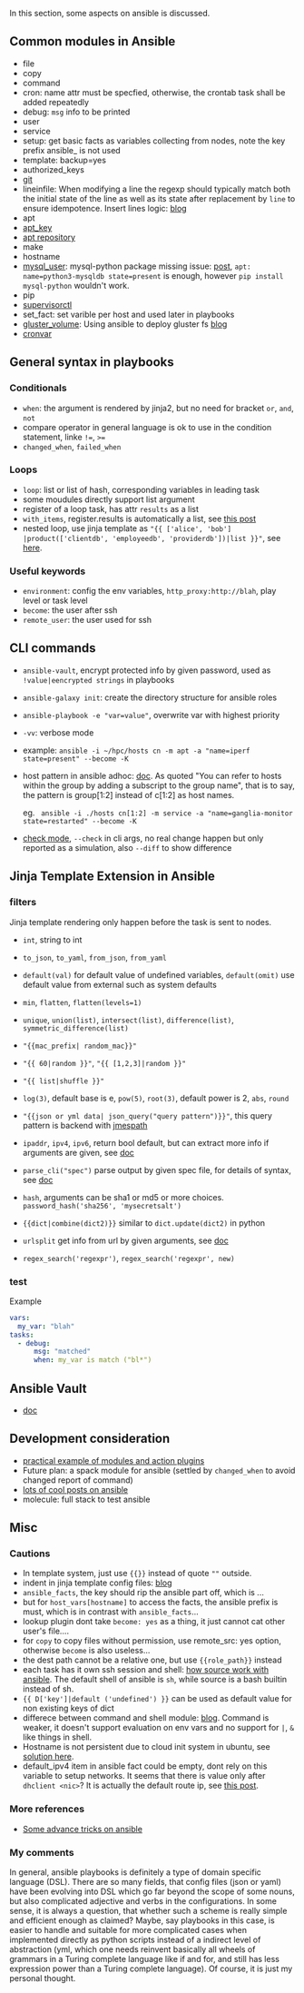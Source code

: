 In this section, some aspects on ansible is discussed.

## Common modules in Ansible

* file
* copy
* command
* cron: name attr must be specfied, otherwise, the crontab task shall be added repeatedly
* debug: `msg` info to be printed
* user
* service
* setup: get basic facts as variables collecting from nodes, note the key prefix ansible_ is not used
* template: backup=yes
* authorized_keys
* [git](https://docs.ansible.com/ansible/latest/modules/git_module.html)
* lineinfile: When modifying a line the regexp should typically match both the initial state of the line as well as its state after replacement by `line` to ensure idempotence. Insert lines logic: [blog](http://www.mydailytutorials.com/ansible-add-line-to-file/)
* apt
* [apt_key](https://docs.ansible.com/ansible/2.5/modules/apt_key_module.html)
* [apt repository](https://docs.ansible.com/ansible/2.5/modules/apt_repository_module.html)
* make
* hostname
* [mysql_user](https://docs.ansible.com/ansible/latest/modules/mysql_user_module.html): mysql-python package missing issue: [post](https://github.com/geerlingguy/ansible-role-mysql/issues/42), `apt: name=python3-mysqldb state=present` is enough, however `pip install mysql-python` wouldn't work.
* pip
* [supervisorctl](https://docs.ansible.com/ansible/latest/modules/supervisorctl_module.html)
* set_fact: set varible per host and used later in playbooks
* [gluster_volume](https://docs.ansible.com/ansible/latest/modules/gluster_volume_module.html): Using ansible to deploy gluster fs [blog](https://www.jeffgeerling.com/blog/simple-glusterfs-setup-ansible)
* [cronvar](https://docs.ansible.com/ansible/latest/modules/cronvar_module.html)

## General syntax in playbooks

### Conditionals

* `when`: the argument is rendered by jinja2, but no need for bracket `or`, `and`, `not`
* compare operator in general language is ok to use in the condition statement, linke `!=`, `>=`
* `changed_when`, `failed_when`

### Loops

* `loop`: list or list of hash, corresponding variables in leading task
* some moudules directly support list argument
* register of a loop task, has attr `results` as a list
* `with_items`, register.results is automatically a list, see [this post](https://stackoverflow.com/questions/29512443/register-variables-in-with-items-loop-in-ansible-playbook/29564339)
* nested loop, use jinja template as `"{{ ['alice', 'bob'] |product(['clientdb', 'employeedb', 'providerdb'])|list }}"`, see [here](https://docs.ansible.com/ansible/latest/user_guide/playbooks_loops.html#iterating-over-nested-lists).

### Useful keywords

* `environment`: config the env variables, `http_proxy:http://blah`, play level or task level
* `become`: the user after ssh
* `remote_user`: the user used for ssh

## CLI commands

* `ansible-vault`, encrypt protected info by given password, used as `!value|eencrypted strings` in playbooks

* `ansible-galaxy init`: create the directory structure for ansible roles

* `ansible-playbook -e "var=value"`, overwrite var with highest priority

* `-vv`: verbose mode

* example: `ansible -i ~/hpc/hosts cn -m apt -a "name=iperf state=present" --become -K`

* host pattern in ansible adhoc: [doc](https://docs.ansible.com/ansible/latest/user_guide/intro_patterns.html). As quoted "You can refer to hosts within the group by adding a subscript to the group name", that is to say, the pattern is group[1:2] instead of c[1:2] as host names.

  eg. ` ansible -i ./hosts cn[1:2] -m service -a "name=ganglia-monitor state=restarted" --become -K`

* [check mode](https://docs.ansible.com/ansible/2.5/user_guide/playbooks_checkmode.html), `--check` in cli args, no real change happen but only reported as a simulation, also `--diff` to show difference

## Jinja Template Extension in Ansible

### filters

Jinja template rendering only happen before the task is sent to nodes.

* `int`, string to int


* `to_json`, `to_yaml`, `from_json`, `from_yaml`
* `default(val)` for default value of undefined variables, `default(omit)` use default value from external such as system defaults
* `min`, `flatten`, `flatten(levels=1)`
* `unique`, `union(list)`, `intersect(list)`, `difference(list)`, `symmetric_difference(list)`
* `"{{mac_prefix| random_mac}}"`
* `"{{ 60|random }}"`, `"{{ [1,2,3]|random }}"`
* `"{{ list|shuffle }}"`
* `log(3)`, default base is e,  `pow(5)`, `root(3)`, default power is 2, `abs`, `round`
* `"{{json or yml data| json_query("query pattern")}}"`, this query pattern is backend with [jmespath](http://jmespath.org/)
* `ipaddr`, `ipv4`, `ipv6`, return bool default, but can extract more info if arguments are given, see [doc](https://docs.ansible.com/ansible/latest/user_guide/playbooks_filters_ipaddr.html)
* `parse_cli("spec")` parse output by given spec file, for details of syntax, see [doc](https://docs.ansible.com/ansible/latest/user_guide/playbooks_filters.html#network-cli-filters)
* `hash`, arguments can be sha1 or md5 or more choices. `password_hash('sha256', 'mysecretsalt')`
* `{{dict|combine(dict2)}}` similar to `dict.update(dict2)` in python
* `urlsplit` get info from url by given arguments, see [doc](https://docs.ansible.com/ansible/latest/user_guide/playbooks_filters.html#url-split-filter)
* `regex_search('regexpr')`, `regex_search('regexpr', new)`

### test

Example

```yaml
vars:
  my_var: "blah"
tasks:
  - debug:
      msg: "matched"
      when: my_var is match ("bl*")
```

## Ansible Vault

* [doc](https://ansible-tran.readthedocs.io/en/latest/docs/playbooks_vault.html)

## Development consideration

* [practical example of modules and action plugins](https://ndemengel.github.io/2015/01/20/ansible-modules-and-action-plugins/)
* Future plan: a spack module for ansible (settled by `changed_when` to avoid changed report of command)
* [lots of cool posts on ansible](https://everythingshouldbevirtual.com/year-archive/)
* molecule: full stack to test ansible

## Misc

### Cautions

* In template system, just use `{{}}` instead of quote `""` outside.
* indent in jinja template config files: [blog](https://tech.just-imho.net/2016/06/09/ansible-indenting-in-templates/)
* `ansible_facts`, the key should rip the ansible part off, which is ...
* but for `host_vars[hostname]` to access the facts, the ansible prefix is must, which is in contrast with `ansible_facts`...
* lookup plugin dont take `become: yes` as a thing, it just cannot cat other user's file….
* for `copy` to copy files without permission, use remote_src: yes option, otherwise `become` is also useless...
* the dest path cannot be a relative one, but use `{{role_path}}` instead
* each task has it own ssh session and shell: [how source work with ansible](https://stackoverflow.com/questions/22256884/not-possible-to-source-bashrc-with-ansible/27541856#27541856). The default shell of ansible is `sh`, while source is a bash builtin instead of sh.
* `{{ D['key']|default ('undefined') }}` can be used as default value for non existing keys of dict
* differece between command and shell module: [blog](https://blog.confirm.ch/ansible-modules-shell-vs-command/). Command is weaker, it doesn't support evaluation on env vars and no support for `|`, `&` like things in shell.
* Hostname is not persistent due to cloud init system in ubuntu, see [solution here](https://askubuntu.com/questions/1028633/host-name-reverts-to-old-name-after-reboot-in-18-04-lts/1028750#1028750).
* default_ipv4 item in ansible fact could be empty, dont rely on this variable to setup networks. It seems that there is value only after `dhclient <nic>`? It is actually the default route ip, see [this post](https://medium.com/opsops/ansible-default-ipv4-is-not-what-you-think-edb8ab154b10).

### More references

* [Some advance tricks on ansible](https://www.ibm.com/developerworks/cn/linux/1608_lih_ansible/index.html)

### My comments

In general, ansible playbooks is definitely a type of domain specific language (DSL). There are so many fields, that config files (json or yaml) have been evolving into DSL which go far beyond the scope of some nouns, but also complicated adjective and verbs in the configurations. In some sense, it is always a question, that whether such a scheme is really simple and efficient enough as claimed? Maybe, say playbooks in this case, is easier to handle and suitable for more complicated cases when implemented directly as python scripts instead of a indirect level of abstraction (yml, which one needs reinvent basically all wheels of grammars in a Turing complete language like if and for, and still has less expression power than a Turing complete language). Of course, it is just my personal thought.